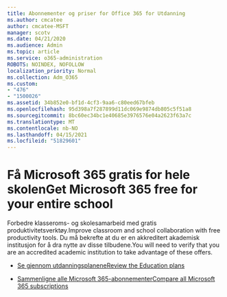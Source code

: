 ```yaml
---
title: Abonnementer og priser for Office 365 for Utdanning
ms.author: cmcatee
author: cmcatee-MSFT
manager: scotv
ms.date: 04/21/2020
ms.audience: Admin
ms.topic: article
ms.service: o365-administration
ROBOTS: NOINDEX, NOFOLLOW
localization_priority: Normal
ms.collection: Adm_O365
ms.custom:
- "476"
- "1500026"
ms.assetid: 34b852e0-bf1d-4cf3-9aa6-c80eed67bfeb
ms.openlocfilehash: 95d398a7f287899d11dc069e9874db805c5f51a8
ms.sourcegitcommit: 8bc60ec34bc1e40685e3976576e04a2623f63a7c
ms.translationtype: MT
ms.contentlocale: nb-NO
ms.lasthandoff: 04/15/2021
ms.locfileid: "51829601"
---
```

# <a name="get-microsoft-365-free-for-your-entire-school"></a><span data-ttu-id="c8d38-102">Få Microsoft 365 gratis for hele skolen</span><span class="sxs-lookup"><span data-stu-id="c8d38-102">Get Microsoft 365 free for your entire school</span></span>

<span data-ttu-id="c8d38-103">Forbedre klasseroms- og skolesamarbeid med gratis produktivitetsverktøy.</span><span class="sxs-lookup"><span data-stu-id="c8d38-103">Improve classroom and school collaboration with free productivity tools.</span></span> <span data-ttu-id="c8d38-104">Du må bekrefte at du er en akkreditert akademisk institusjon for å dra nytte av disse tilbudene.</span><span class="sxs-lookup"><span data-stu-id="c8d38-104">You will need to verify that you are an accredited academic institution to take advantage of these offers.</span></span>
  
- [<span data-ttu-id="c8d38-105">Se gjennom utdanningsplanene</span><span class="sxs-lookup"><span data-stu-id="c8d38-105">Review the Education plans</span></span>](https://products.office.com/academic/compare-office-365-education-plans)

- [<span data-ttu-id="c8d38-106">Sammenligne alle Microsoft 365-abonnementer</span><span class="sxs-lookup"><span data-stu-id="c8d38-106">Compare all Microsoft 365 subscriptions</span></span>](https://products.office.com/business/compare-more-office-365-for-business-plans)